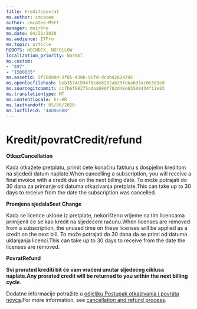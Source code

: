 ```yaml
---
title: Kredit/povrat
ms.author: cmcatee
author: cmcatee-MSFT
manager: mnirkhe
ms.date: 04/21/2020
ms.audience: ITPro
ms.topic: article
ROBOTS: NOINDEX, NOFOLLOW
localization_priority: Normal
ms.custom:
- "897"
- "1500035"
ms.assetid: 5f76890d-3f85-430b-95fd-dcab42624745
ms.openlocfilehash: beb3574cb94f5ede8282ab29feba6d3ac0e589a9
ms.sourcegitcommit: cc7b6f00275adaab90f702d48e65500434f11e83
ms.translationtype: MT
ms.contentlocale: hr-HR
ms.lasthandoff: 05/06/2020
ms.locfileid: "44086808"
---
```

# <a name="creditrefund"></a><span data-ttu-id="b1046-102">Kredit/povrat</span><span class="sxs-lookup"><span data-stu-id="b1046-102">Credit/refund</span></span>

<span data-ttu-id="b1046-103">**Otkaz**</span><span class="sxs-lookup"><span data-stu-id="b1046-103">**Cancellation**</span></span>
  
<span data-ttu-id="b1046-104">Kada otkažete pretplatu, primit ćete konačnu fakturu s dospjelim kreditom na sljedeći datum naplate.</span><span class="sxs-lookup"><span data-stu-id="b1046-104">When cancelling a subscription, you will receive a final invoice with a credit due on the next billing date.</span></span> <span data-ttu-id="b1046-105">To može potrajati do 30 dana za primanje od datuma otkazivanja pretplate.</span><span class="sxs-lookup"><span data-stu-id="b1046-105">This can take up to 30 days to receive from the date the subscription was cancelled.</span></span>
  
<span data-ttu-id="b1046-106">**Promjena sjedala**</span><span class="sxs-lookup"><span data-stu-id="b1046-106">**Seat Change**</span></span>
  
<span data-ttu-id="b1046-107">Kada se licence uklone iz pretplate, nekorišteno vrijeme na tim licencama primijenit će se kao kredit na sljedećem računu.</span><span class="sxs-lookup"><span data-stu-id="b1046-107">When licenses are removed from a subscription, the unused time on these licenses will be applied as a credit on the next bill.</span></span> <span data-ttu-id="b1046-108">To može potrajati do 30 dana da se primi od datuma uklanjanja licenci.</span><span class="sxs-lookup"><span data-stu-id="b1046-108">This can take up to 30 days to receive from the date the licenses are removed.</span></span>

<span data-ttu-id="b1046-109">**Povrat**</span><span class="sxs-lookup"><span data-stu-id="b1046-109">**Refund**</span></span>

<span data-ttu-id="b1046-110">**Svi prorated krediti bit će vam vraćeni unutar sljedećeg ciklusa naplate.**</span><span class="sxs-lookup"><span data-stu-id="b1046-110">**Any prorated credit will be returned to you within the next billing cycle.**</span></span>

<span data-ttu-id="b1046-111">Dodatne informacije potražite u [odjeljku Postupak otkazivanja i povrata novca](https://docs.microsoft.com/microsoft-365/commerce/subscriptions/cancel-your-subscription?view=o365-worldwide).</span><span class="sxs-lookup"><span data-stu-id="b1046-111">For more information, see [cancellation and refund process](https://docs.microsoft.com/microsoft-365/commerce/subscriptions/cancel-your-subscription?view=o365-worldwide).</span></span> 
